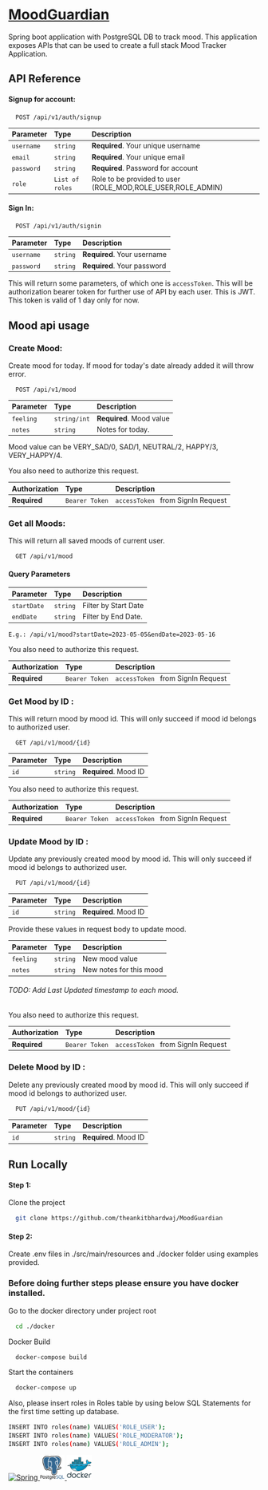 # [MoodGuardian](https://moodguardian-api.onrender.com/)
Spring boot application with PostgreSQL DB to track mood. 
This application exposes APIs that can be used to create a full stack Mood Tracker Application.
## API Reference

#### Signup for account:

```http
  POST /api/v1/auth/signup
```

| Parameter | Type     | Description                |
| :-------- | :------- | :------------------------- |
| `username` | `string` | **Required**. Your unique username |
| `email` | `string` | **Required**. Your unique email |
| `password` | `string` | **Required**. Password  for account |
| `role` | `List of roles` |  Role to be provided to user (ROLE_MOD,ROLE_USER,ROLE_ADMIN) |

#### Sign In:

```http
  POST /api/v1/auth/signin
```

| Parameter | Type     | Description                       |
| :-------- | :------- | :-------------------------------- |
| `username`      | `string` | **Required**. Your username |
| `password`      | `string` | **Required**. Your password |

This will return some parameters, of which one is `accessToken`. This will be authorization bearer token for further use of API by each user. This is JWT. This token is valid of 1 day only for now.

## Mood api usage

### Create Mood:
Create mood for today. If mood for today's date already added it will throw error.

```http
  POST /api/v1/mood
```
| Parameter | Type         | Description                       |
| :-------- |:-------------| :-------------------------------- |
| `feeling`      | `string/int` | **Required**. Mood value |
| `notes`      | `string`     |  Notes for today. |

Mood value can be VERY_SAD/0, SAD/1, NEUTRAL/2, HAPPY/3, VERY_HAPPY/4.

You also need to authorize this request.

| Authorization | Type     | Description                       |
| :-------- | :------- | :-------------------------------- |
| **Required**      | `Bearer Token` | `accessToken ` from SignIn Request |


### Get all Moods:
This will return all saved moods of current user.

```http
  GET /api/v1/mood
```

#### Query Parameters

| Parameter   | Type     | Description          |
|:------------| :------- |:---------------------|
| `startDate` | `string` | Filter by Start Date |
| `endDate`   | `string` | Filter by End Date.  |

```
E.g.: /api/v1/mood?startDate=2023-05-05&endDate=2023-05-16
```

You also need to authorize this request.

| Authorization | Type     | Description                       |
| :-------- | :------- | :-------------------------------- |
| **Required**      | `Bearer Token` | `accessToken ` from SignIn Request |

### Get Mood by ID :
This will return mood by mood id. This will only succeed if mood id belongs to authorized user.

```http
  GET /api/v1/mood/{id}
```

| Parameter | Type     | Description                       |
| :-------- | :------- | :-------------------------------- |
| `id`      | `string` | **Required**. Mood ID |

You also need to authorize this request.

| Authorization | Type     | Description                       |
| :-------- | :------- | :-------------------------------- |
| **Required**      | `Bearer Token` | `accessToken ` from SignIn Request |

### Update Mood by ID :
Update any previously created mood by mood id. This will only succeed if mood id belongs to authorized user.

```http
  PUT /api/v1/mood/{id}
```
| Parameter | Type     | Description                       |
| :-------- | :------- | :-------------------------------- |
| `id`      | `string` | **Required**. Mood ID |

Provide these values in request body to update mood.

| Parameter | Type     | Description             |
| :-------- | :------- |:------------------------|
| `feeling`      | `string` | New mood value          |
| `notes`      | `string` | New notes for this mood |


###### TODO: Add Last Updated timestamp to each mood. 

You also need to authorize this request.

| Authorization | Type     | Description                       |
| :-------- | :------- | :-------------------------------- |
| **Required**      | `Bearer Token` | `accessToken ` from SignIn Request |

### Delete Mood by ID :
Delete any previously created mood by mood id. This will only succeed if mood id belongs to authorized user.

```http
  PUT /api/v1/mood/{id}
```
| Parameter | Type     | Description                       |
| :-------- | :------- | :-------------------------------- |
| `id`      | `string` | **Required**. Mood ID |



## Run Locally

#### Step 1: 
Clone the project

```bash
  git clone https://github.com/theankitbhardwaj/MoodGuardian
```

#### Step 2: 
Create .env files in ./src/main/resources and ./docker folder using examples provided.


### Before doing further steps please ensure you have docker installed.

Go to the docker directory under project root

```bash
  cd ./docker
```

Docker Build

```bash
  docker-compose build
```

Start the containers

```bash
  docker-compose up
```

Also, please insert roles in Roles table by using below SQL Statements for the first time setting up database.
```bash
INSERT INTO roles(name) VALUES('ROLE_USER');
INSERT INTO roles(name) VALUES('ROLE_MODERATOR');
INSERT INTO roles(name) VALUES('ROLE_ADMIN');
```
<a href="https://spring.io/" target="blank">
<img style="float: middle" src="https://www.vectorlogo.zone/logos/springio/springio-icon.svg" alt="Spring" height="50" width="50" />
</a>
<a href="https://www.postgresql.org" target="blank">
<img style="float: middle" src="https://raw.githubusercontent.com/devicons/devicon/master/icons/postgresql/postgresql-original-wordmark.svg" alt="PostgreSQL" height="50" width="50" />
</a>
<a href="https://www.docker.com/" target="blank">
<img style="float: middle" src="https://raw.githubusercontent.com/devicons/devicon/master/icons/docker/docker-original-wordmark.svg" alt="Docker" height="50" width="50" />
</a>
